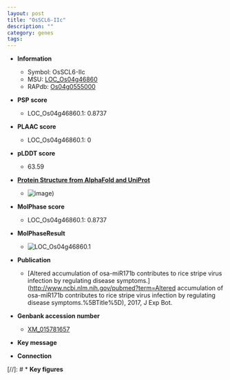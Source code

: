 ```yaml
---
layout: post
title: "OsSCL6-IIc"
description: ""
category: genes
tags: 
---
```


* **Information**  
    + Symbol: OsSCL6-IIc  
    + MSU: [LOC_Os04g46860](http://rice.plantbiology.msu.edu/cgi-bin/ORF_infopage.cgi?orf=LOC_Os04g46860)  
    + RAPdb: [Os04g0555000](http://rapdb.dna.affrc.go.jp/viewer/gbrowse_details/irgsp1?name=Os04g0555000)  

* **PSP score**  
    + LOC_Os04g46860.1: 0.8737 

* **PLAAC score**  
    + LOC_Os04g46860.1: 0 

* **pLDDT score**
    + 63.59

* **[Protein Structure from AlphaFold and UniProt](https://www.uniprot.org/uniprotkb/Q7XT28/entry#structure)**
    + ![image](https://ricepsp.github.io/images/Q7/AF-Q7XT28-F1.png))

* **MolPhase score**
    + LOC_Os04g46860.1: 0.8737

* **MolPhaseResult**
    + ![LOC_Os04g46860.1](https://ricepsp.github.io/pictures/LOC_Os04g/LOC_Os04g46860.1.png)

* **Publication**  
    + [Altered accumulation of osa-miR171b contributes to rice stripe virus infection by regulating disease symptoms.](http://www.ncbi.nlm.nih.gov/pubmed?term=Altered accumulation of osa-miR171b contributes to rice stripe virus infection by regulating disease symptoms.%5BTitle%5D), 2017, J Exp Bot.

* **Genbank accession number**  
    + [XM_015781657](http://www.ncbi.nlm.nih.gov/nuccore/XM_015781657)

* **Key message**  

* **Connection**  

[//]: # * **Key figures**  


